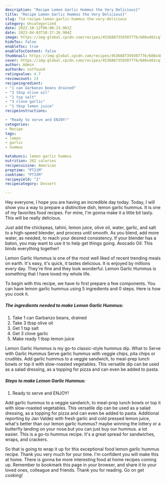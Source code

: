 ```yaml
---
description: "Recipe Lemon Garlic Hummus the Very Delicious}"
title: "Recipe Lemon Garlic Hummus the Very Delicious}"
slug: 714-recipe-lemon-garlic-hummus-the-very-delicious
category: Uncategorized
date: 2022-10-12T06:00:23.961Z
date: 2023-04-03T10:37:26.904Z
image: https://img-global.cpcdn.com/recipes/4536887359307776/680x482cq70/lemon-garlic-hummus-recipe-main-photo.jpg
hideToc: false
enableToc: true
enableTocContent: false
thumbnail: https://img-global.cpcdn.com/recipes/4536887359307776/680x482cq70/lemon-garlic-hummus-recipe-main-photo.jpg
cover: https://img-global.cpcdn.com/recipes/4536887359307776/680x482cq70/lemon-garlic-hummus-recipe-main-photo.jpg
author: Admin
authorAv: notfound
ratingvalue: 4.7
reviewcount: 23
recipeingredient:
- "1 can Garbanzo beans drained"
- "3 tbsp olive oil"
- "1 tsp salt"
- "3 clove garlic"
- "1 tbsp lemon juice"
recipeinstructions:

- "Ready to serve and ENJOY!"
categories:
- Recipe
tags:
- lemon
- garlic
- hummus

katakunci: lemon garlic hummus 
nutrition: 262 calories
recipecuisine: American
preptime: "PT21M"
cooktime: "PT33M"
recipeyield: "2"
recipecategory: Dessert

---
```



Hey everyone, I hope you are having an incredible day today. Today, I will show you a way to prepare a distinctive dish, lemon garlic hummus. It is one of my favorites food recipes. For mine, I'm gonna make it a little bit tasty. This will be really delicious.

Just add the chickpeas, tahini, lemon juice, olive oil, water, garlic, and salt to a high-speed blender, and process until smooth. As you blend, add more water, as needed, to reach your desired consistency. If your blender has a baton, you may want to use it to help get things going. Avocado Oil: This binds everything together!

Lemon Garlic Hummus is one of the most well liked of recent trending meals on earth. It's easy, it's quick, it tastes delicious. It is enjoyed by millions every day. They're fine and they look wonderful. Lemon Garlic Hummus is something that I have loved my whole life.


To begin with this recipe, we have to first prepare a few components. You can have lemon garlic hummus using 5 ingredients and 0 steps. Here is how you cook it.

<!--inarticleads1-->

##### The ingredients needed to make Lemon Garlic Hummus:

1. Take 1 can Garbanzo beans, drained
1. Take 3 tbsp olive oil
1. Get 1 tsp salt
1. Get 3 clove garlic
1. Make ready 1 tbsp lemon juice


Lemon Garlic Hummus is my go-to classic-style hummus dip. What to Serve with Garlic Hummus Serve garlic hummus with veggie chips, pita chips or crudités. Add garlic hummus to a veggie sandwich, to meal-prep lunch bowls or top it with slow-roasted vegetables. This versatile dip can be used as a salad dressing, as a topping for pizza and can even be added to pasta. 

<!--inarticleads2-->

##### Steps to make Lemon Garlic Hummus:


1. Ready to serve and ENJOY!

Add garlic hummus to a veggie sandwich, to meal-prep lunch bowls or top it with slow-roasted vegetables. This versatile dip can be used as a salad dressing, as a topping for pizza and can even be added to pasta. Additional reporting by Jan Valdez with fresh garlic and cold pressed lemon juice, what&#39;s better than our lemon garlic hummus? maybe winning the lottery or a butterfly landing on your nose.but you can just buy our hummus. a lot easier. This is a go-to hummus recipe. It&#39;s a great spread for sandwiches, wraps, and crackers. 

So that is going to wrap it up for this exceptional food lemon garlic hummus recipe. Thank you very much for your time. I'm confident you will make this at home. There is gonna be more interesting food at home recipes coming up. Remember to bookmark this page in your browser, and share it to your loved ones, colleague and friends. Thank you for reading. Go on get cooking!
